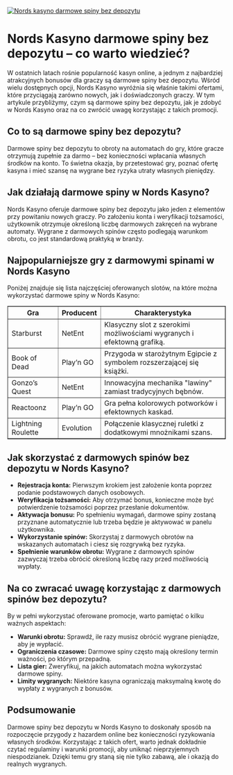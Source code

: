 [![Nords kasyno darmowe spiny bez depozytu](https://123-caf.pages.dev/gitsignup.png)](https://vrmoo.ru/Bt82HjjY)

<h1>Nords Kasyno darmowe spiny bez depozytu – co warto wiedzieć?</h1> <p>W ostatnich latach rośnie popularność kasyn online, a jednym z najbardziej atrakcyjnych bonusów dla graczy są darmowe spiny bez depozytu. Wśród wielu dostępnych opcji, Nords Kasyno wyróżnia się właśnie takimi ofertami, które przyciągają zarówno nowych, jak i doświadczonych graczy. W tym artykule przybliżymy, czym są darmowe spiny bez depozytu, jak je zdobyć w Nords Kasyno oraz na co zwrócić uwagę korzystając z takich promocji.</p>  <h2>Co to są darmowe spiny bez depozytu?</h2> <p>Darmowe spiny bez depozytu to obroty na automatach do gry, które gracze otrzymują zupełnie za darmo – bez konieczności wpłacania własnych środków na konto. To świetna okazja, by przetestować gry, poznać ofertę kasyna i mieć szansę na wygrane bez ryzyka utraty własnych pieniędzy.</p>  <h2>Jak działają darmowe spiny w Nords Kasyno?</h2> <p>Nords Kasyno oferuje darmowe spiny bez depozytu jako jeden z elementów przy powitaniu nowych graczy. Po założeniu konta i weryfikacji tożsamości, użytkownik otrzymuje określoną liczbę darmowych zakręceń na wybrane automaty. Wygrane z darmowych spinów często podlegają warunkom obrotu, co jest standardową praktyką w branży.</p>  <h2>Najpopularniejsze gry z darmowymi spinami w Nords Kasyno</h2> <p>Poniżej znajduje się lista najczęściej oferowanych slotów, na które można wykorzystać darmowe spiny w Nords Kasyno:</p>  <table border="1" cellpadding="6" cellspacing="0" style="border-collapse: collapse; width: 100%;"> <thead> <tr> <th>Gra</th> <th>Producent</th> <th>Charakterystyka</th> </tr> </thead> <tbody> <tr> <td>Starburst</td> <td>NetEnt</td> <td>Klasyczny slot z szerokimi możliwościami wygranych i efektowną grafiką.</td> </tr> <tr> <td>Book of Dead</td> <td>Play’n GO</td> <td>Przygoda w starożytnym Egipcie z symbolem rozszerzającej się książki.</td> </tr> <tr> <td>Gonzo’s Quest</td> <td>NetEnt</td> <td>Innowacyjna mechanika "lawiny" zamiast tradycyjnych bębnów.</td> </tr> <tr> <td>Reactoonz</td> <td>Play’n GO</td> <td>Gra pełna kolorowych potworków i efektownych kaskad.</td> </tr> <tr> <td>Lightning Roulette</td> <td>Evolution</td> <td>Połączenie klasycznej ruletki z dodatkowymi mnożnikami szans.</td> </tr> </tbody> </table>  <h2>Jak skorzystać z darmowych spinów bez depozytu w Nords Kasyno?</h2> <ul> <li><strong>Rejestracja konta:</strong> Pierwszym krokiem jest założenie konta poprzez podanie podstawowych danych osobowych.</li> <li><strong>Weryfikacja tożsamości:</strong> Aby otrzymać bonus, konieczne może być potwierdzenie tożsamości poprzez przesłanie dokumentów.</li> <li><strong>Aktywacja bonusu:</strong> Po spełnieniu wymagań, darmowe spiny zostaną przyznane automatycznie lub trzeba będzie je aktywować w panelu użytkownika.</li> <li><strong>Wykorzystanie spinów:</strong> Skorzystaj z darmowych obrotów na wskazanych automatach i ciesz się rozgrywką bez ryzyka.</li> <li><strong>Spełnienie warunków obrotu:</strong> Wygrane z darmowych spinów zazwyczaj trzeba obrócić określoną liczbę razy przed możliwością wypłaty.</li> </ul>  <h2>Na co zwracać uwagę korzystając z darmowych spinów bez depozytu?</h2> <p>By w pełni wykorzystać oferowane promocje, warto pamiętać o kilku ważnych aspektach:</p> <ul> <li><strong>Warunki obrotu:</strong> Sprawdź, ile razy musisz obrócić wygrane pieniądze, aby je wypłacić.</li> <li><strong>Ograniczenia czasowe:</strong> Darmowe spiny często mają określony termin ważności, po którym przepadną.</li> <li><strong>Lista gier:</strong> Zweryfikuj, na jakich automatach można wykorzystać darmowe spiny.</li> <li><strong>Limity wygranych:</strong> Niektóre kasyna ograniczają maksymalną kwotę do wypłaty z wygranych z bonusów.</li> </ul>  <h2>Podsumowanie</h2> <p>Darmowe spiny bez depozytu w Nords Kasyno to doskonały sposób na rozpoczęcie przygody z hazardem online bez konieczności ryzykowania własnych środków. Korzystając z takich ofert, warto jednak dokładnie czytać regulaminy i warunki promocji, aby uniknąć nieprzyjemnych niespodzianek. Dzięki temu gry staną się nie tylko zabawą, ale i okazją do realnych wygranych.</p>